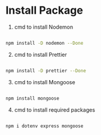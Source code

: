 # Install Package

1. cmd to install Nodemon

```bash

npm install -D nodemon --Done

```

2. cmd to install Prettier

```bash

npm install -D prettier --Done

```

3. cmd to install Mongoose

```bash

npm install mongoose

```

4. cmd to install required packages

```bash

npm i dotenv express mongoose

```
